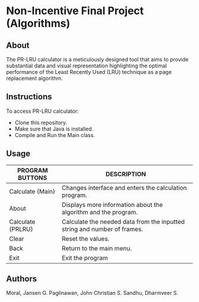 # Non-Incentive Final Project (Algorithms)

## About
The PR-LRU calculator is a meticulously designed tool that aims to provide substantial data and visual representation highlighting the optimal performance of the Least Recently Used (LRU) technique as a page replacement algorithm.

## Instructions
To access PR-LRU calculator:
- Clone this repository.
- Make sure that Java is installed.
- Compile and Run the Main class.

## Usage
| PROGRAM BUTTONS    | DESCRIPTION                                       |
| ---------------- | ------------------------------------------------- |
| Calculate (Main)        | Changes interface and enters the calculation program.   |
| About       | Displays more information about the algorithm and the program.      |
| Calculate (PRLRU)        | Calculate the needed data from the inputted string and number of frames.          |
| Clear | Reset the values.      |
| Back | Return to the main menu.      |
| Exit | Exit the program      |

## Authors
Moral, Jansen G.
Paglinawan, John Christian S.
Sandhu, Dharmveer S.

